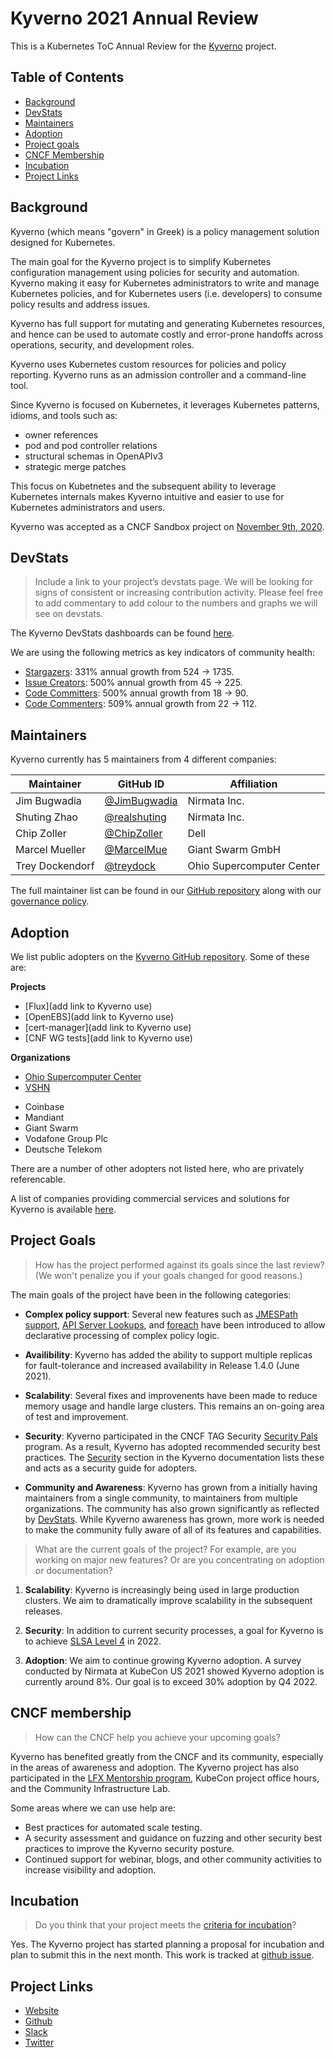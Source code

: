 # Kyverno 2021 Annual Review

This is a Kubernetes ToC Annual Review for the [Kyverno](https://kyverno.io) project.

## Table of Contents
- [Background](#background)
- [DevStats](#devstats)
- [Maintainers](#maintainers)
- [Adoption](#adoption) 
- [Project goals](#project-goals) 
- [CNCF Membership](#cncf-membership)
- [Incubation](#incubation)
- [Project Links](#project-links)

## Background

Kyverno (which means "govern" in Greek) is a policy management solution designed for Kubernetes. 

The main goal for the Kyverno project is to simplify Kubernetes configuration management using policies for security and automation. Kyverno making it easy for Kubernetes administrators to write and manage Kubernetes policies, and for Kubernetes users (i.e. developers) to consume policy results and address issues. 

Kyverno has full support for mutating and generating Kubernetes resources, and hence can be used to automate costly and error-prone handoffs across operations, security, and development roles.

Kyverno uses Kubernetes custom resources for policies and policy reporting. Kyverno runs as an admission controller and a command-line tool.

Since Kyverno is focused on Kubernetes, it leverages Kubernetes patterns, idioms, and tools such as:
* owner references
* pod and pod controller relations
* structural schemas in OpenAPIv3 
* strategic merge patches

This focus on Kubetnetes and the subsequent ability to leverage Kubernetes internals makes Kyverno intuitive and easier to use for Kubernetes administrators and users.

Kyverno was accepted as a CNCF Sandbox project on [November 9th, 2020](https://docs.google.com/spreadsheets/d/1Nnh_usr0tSZxaUpxTusqeIqKxMmvuEViRkyO9e_Do40/edit#gid=1136111842).

## DevStats

> Include a link to your project’s devstats page. We will be looking for signs of consistent or increasing contribution activity. Please feel free to add commentary to add colour to the numbers and graphs we will see on devstats.

The Kyverno DevStats dashboards can be found [here](https://kyverno.devstats.cncf.io/d/8/dashboards?orgId=1&refresh=15m&viewPanel=4).

We are using the following metrics as key indicators of community health:
* [Stargazers](https://kyverno.devstats.cncf.io/d/81/community-health?orgId=1&var-repo_name=All&var-metric=Stargazers&var-table=swatchers&var-pref=all&var-met1=watch&var-met2=watch&from=now-1y&to=now): 331% annual growth from 524 -> 1735.
* [Issue Creators](https://kyverno.devstats.cncf.io/d/81/community-health?orgId=1&var-repo_name=All&var-metric=Issue%20creators&var-table=scommunity_health&var-pref=&var-met1=chealthissue&var-met2=&from=now-1y&to=now): 500% annual growth from 45 -> 225.
* [Code Committers](https://kyverno.devstats.cncf.io/d/81/community-health?orgId=1&var-repo_name=All&var-metric=Code%20committers&var-table=scommunity_health&var-pref=&var-met1=chealthcommit&var-met2=&from=now-1y&to=now): 500% annual growth from 18 -> 90.
* [Code Commenters](https://kyverno.devstats.cncf.io/d/81/community-health?orgId=1&var-repo_name=All&var-metric=Code%20commenters&var-table=scommunity_health&var-pref=&var-met1=chealthcomment&var-met2=&from=now-1y&to=now): 509% annual growth from 22 -> 112.

## Maintainers

Kyverno currently has 5 maintainers from 4 different companies:

| Maintainer           | GitHub ID                                     | Affiliation |
| -------------------- | --------------------------------------------- | ----------- |
| Jim Bugwadia          | [@JimBugwadia](https://github.com/JimBugwadia)   | Nirmata Inc.  |
| Shuting Zhao          | [@realshuting](https://github.com/realshuting)   | Nirmata Inc.   |
| Chip Zoller           | [@ChipZoller](https://github.com/chipzoller)   | Dell  |
| Marcel Mueller        | [@MarcelMue](https://github.com/MarcelMue)    | Giant Swarm GmbH |
| Trey Dockendorf       | [@treydock](https://github.com/treydock)      | Ohio Supercomputer Center |

The full maintainer list can be found in our [GitHub repository](https://github.com/kyverno/blob/main/MAINTAINERS.md) along with our [governance policy](https://kyverno.io/community/).

## Adoption

We list public adopters on the [Kyverno GitHub repository](https://github.com/kyverno/kyverno/blob/main/ADOPTERS.md). Some of these are:
 
**Projects**
* [Flux](add link to Kyverno use) 
* [OpenEBS](add link to Kyverno use)
* [cert-manager](add link to Kyverno use)
* [CNF WG tests](add link to Kyverno use)

**Organizations**
* [Ohio Supercomputer Center](https://www.osc.edu/)
* [VSHN](https://www.vshn.ch/en/)
- Coinbase
- Mandiant
- Giant Swarm
- Vodafone Group Plc
- Deutsche Telekom

There are a number of other adopters not listed here, who are privately referencable.

A list of companies providing commercial services and solutions for Kyverno is available [here](https://kyverno.io/support/).

## Project Goals

> How has the project performed against its goals since the last review? (We won't penalize you if your goals changed for good reasons.)

The main goals of the project have been in the following categories:

* **Complex policy support**: Several new features such as [JMESPath support](https://kyverno.io/docs/writing-policies/variables/), [API Server Lookups](https://kyverno.io/docs/writing-policies/external-data-sources/#variables-from-kubernetes-api-server-calls), and [foreach](https://kyverno.io/docs/writing-policies/validate/#foreach) have been introduced to allow declarative processing of complex policy logic.

* **Availibility**: Kyverno has added the ability to support multiple replicas for fault-tolerance and increased availability in Release 1.4.0 (June 2021).

* **Scalability**: Several fixes and improvenents have been made to reduce memory usage and handle large clusters. This remains an on-going area of test and improvement.

* **Security**: Kyverno participated in the CNCF TAG Security [Security Pals](https://github.com/cncf/tag-security/issues/554) program. As a result, Kyverno has adopted recommended security best practices. The [Security](https://main.kyverno.io/docs/security/) section in the Kyverno documentation lists these and acts as a security guide for adopters.

* **Community and Awareness**: Kyverno has grown from a initially having maintainers from a single community, to maintainers from multiple organizations. The community has also grown significantly as reflected by [DevStats](https://kyverno.devstats.cncf.io). While Kyverno awareness has grown, more work is needed to make the community fully aware of all of its features and capabilities.

> What are the current goals of the project? For example, are you working on major new features? Or are you concentrating on adoption or documentation?

1. **Scalability**: Kyverno is increasingly being used in large production clusters. We aim to dramatically improve scalability in the subsequent releases.

2. **Security**: In addition to current security processes, a goal for Kyverno is to achieve [SLSA Level 4](https://slsa.dev/levels) in 2022.

3. **Adoption**: We aim to continue growing Kyverno adoption. A survey conducted by Nirmata at KubeCon US 2021 showed Kyverno adoption is currently around 8%. Our goal is to exceed 30% adoption by Q4 2022.

## CNCF membership

> How can the CNCF help you achieve your upcoming goals?

Kyverno has benefited greatly from the CNCF and its community, especially in the areas of awareness and adoption. The Kyverno project has also participated in the [LFX Mentorship program](https://mentorship.lfx.linuxfoundation.org/#projects_all), KubeCon project office hours, and the Community Infrastructure Lab.

Some areas where we can use help are:
 
* Best practices for automated scale testing.
* A security assessment and guidance on fuzzing and other security best practices to improve the Kyverno security posture. 
* Continued support for webinar, blogs, and other community activities to increase visibility and adoption.

## Incubation

> Do you think that your project meets the [criteria for incubation](https://github.com/cncf/toc/blob/master/process/graduation_criteria.adoc#incubating-stage)?

Yes. The Kyverno project has started planning a proposal for incubation and plan to submit this in the next month. This work is tracked at [github issue](...).

## Project Links
 - [Website](https://kyverno.io)
 - [Github](https://github.com/kyverno)
 - [Slack](https://slack.k8s.io/#kyverno)
 - [Twitter](https://twitter.com/kyverno)



